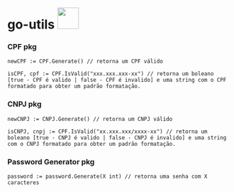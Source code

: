 # go-utils <img src="https://cdn.jsdelivr.net/gh/devicons/devicon/icons/go/go-original.svg" height="48px" />

### CPF pkg

```
newCPF := CPF.Generate() // retorna um CPF válido

isCPF, cpf := CPF.IsValid("xxx.xxx.xxx-xx") // retorna um boleano [true - CPF é valido | false - CPF é invalido] e uma string com o CPF formatado para obter um padrão formatação.
```

### CNPJ pkg

```
newCNPJ := CNPJ.Generate() // retorna um CNPJ válido

isCNPJ, cnpj := CPF.IsValid("xx.xxx.xxx/xxxx-xx") // retorna um boleano [true - CNPJ é valido | false - CNPJ é invalido] e uma string com o CNPJ formatado para obter um padrão formatação.
```

### Password Generator pkg

```
password := password.Generate(X int) // retorna uma senha com X caracteres
```
